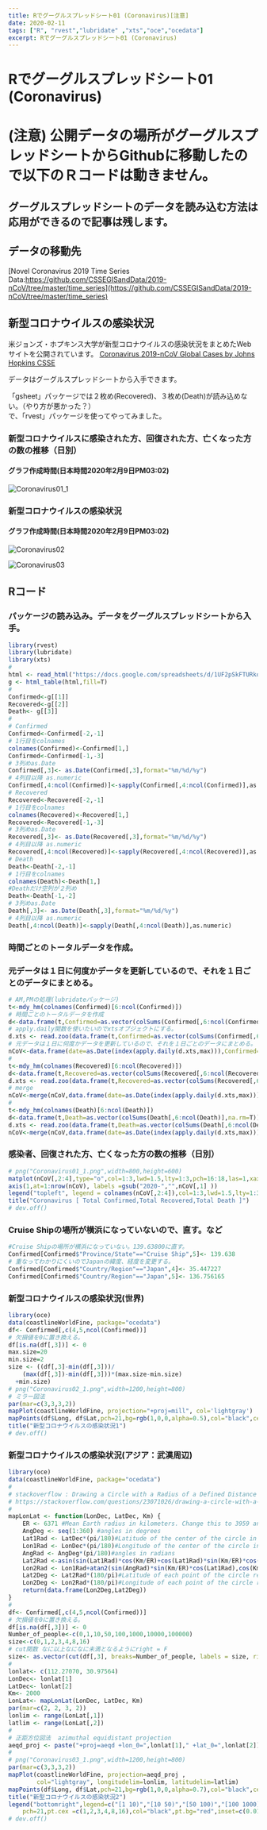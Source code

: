 ```yaml
---
title: Rでグーグルスプレッドシート01 (Coronavirus)[注意]
date: 2020-02-11
tags: ["R", "rvest","lubridate" ,"xts","oce","ocedata"]
excerpt: Rでグーグルスプレッドシート01 (Coronavirus)
---
```


# Rでグーグルスプレッドシート01 (Coronavirus)  

# (注意) 公開データの場所がグーグルスプレッドシートからGithubに移動したので以下のＲコードは動きません。

## グーグルスプレッドシートのデータを読み込む方法は応用ができるので記事は残します。

## データの移動先  
[Novel Coronavirus 2019 Time Series Data:https://github.com/CSSEGISandData/2019-nCoV/tree/master/time_series](https://github.com/CSSEGISandData/2019-nCoV/tree/master/time_series)

## 新型コロナウイルスの感染状況

米ジョンズ・ホプキンス大学が新型コロナウイルスの感染状況をまとめたWebサイトを公開されています。
[Coronavirus 2019-nCoV Global Cases by Johns Hopkins CSSE](https://gisanddata.maps.arcgis.com/apps/opsdashboard/index.html#/bda7594740fd40299423467b48e9ecf6)

データはグーグルスプレッドシートから入手できます。

「gsheet」パッケージでは２枚め(Recovered)、３枚め(Death)が読み込めない。（やり方が悪かった？）  
で、「rvest」パッケージを使ってやってみました。

### 新型コロナウイルスに感染された方、回復された方、亡くなった方の数の推移（日別）
#### グラフ作成時間(日本時間2020年2月9日PM03:02)

![Coronavirus01_1](images/Coronavirus01_1.png)

### 新型コロナウイルスの感染状況
#### グラフ作成時間(日本時間2020年2月9日PM03:02)

![Coronavirus02](images/Coronavirus02_1.png)

![Coronavirus03](images/Coronavirus03_1.png)

## Rコード

### パッケージの読み込み。データをグーグルスプレッドシートから入手。

```R
library(rvest)
library(lubridate)
library(xts)
#
html <- read_html("https://docs.google.com/spreadsheets/d/1UF2pSkFTURko2OvfHWWlFpDFAr1UxCBA4JLwlSP6KFo/htmlview?usp=sharing&sle=true")
g <- html_table(html,fill=T)
# 
Confirmed<-g[[1]]
Recovered<-g[[2]]
Death<- g[[3]]
#
# Confirmed
Confirmed<-Confirmed[-2,-1]
# 1行目をcolnames
colnames(Confirmed)<-Confirmed[1,]
Confirmed<-Confirmed[-1,-3]
# 3列めas.Date
Confirmed[,3]<- as.Date(Confirmed[,3],format="%m/%d/%y")
# 4列目以降 as.numeric
Confirmed[,4:ncol(Confirmed)]<-sapply(Confirmed[,4:ncol(Confirmed)],as.numeric)
# Recovered
Recovered<-Recovered[-2,-1]
# 1行目をcolnames
colnames(Recovered)<-Recovered[1,]
Recovered<-Recovered[-1,-3]
# 3列めas.Date
Recovered[,3]<- as.Date(Recovered[,3],format="%m/%d/%y")
# 4列目以降 as.numeric
Recovered[,4:ncol(Recovered)]<-sapply(Recovered[,4:ncol(Recovered)],as.numeric)
# Death
Death<-Death[-2,-1]
# 1行目をcolnames
colnames(Death)<-Death[1,]
#Deathだけ空列が２列め
Death<-Death[-1,-2]
# 3列めas.Date
Death[,3]<- as.Date(Death[,3],format="%m/%d/%y")
# 4列目以降 as.numeric
Death[,4:ncol(Death)]<-sapply(Death[,4:ncol(Death)],as.numeric)
```

### 時間ごとのトータルデータを作成。
### 元データは１日に何度かデータを更新しているので、それを１日ごとのデータにまとめる。

```R
# AM,PMの処理(lubridateパッケージ)
t<-mdy_hm(colnames(Confirmed)[6:ncol(Confirmed)])
# 時間ごとのトータルデータを作成
d<-data.frame(t,Confirmed=as.vector(colSums(Confirmed[,6:ncol(Confirmed)],na.rm=T)))
# apply.daily関数を使いたいのでxtsオブジェクトにする。
d.xts <- read.zoo(data.frame(t,Confirmed=as.vector(colSums(Confirmed[,6:ncol(Confirmed)],na.rm=T))))
# 元データは１日に何度かデータを更新しているので、それを１日ごとのデータにまとめる。
nCoV<-data.frame(date=as.Date(index(apply.daily(d.xts,max))),Confirmed=as.vector(coredata(apply.daily(d.xts,max))))
#
t<-mdy_hm(colnames(Recovered)[6:ncol(Recovered)])
d<-data.frame(t,Recovered=as.vector(colSums(Recovered[,6:ncol(Recovered)],na.rm=T)))
d.xts <- read.zoo(data.frame(t,Recovered=as.vector(colSums(Recovered[,6:ncol(Recovered)],na.rm=T))))
# merge
nCoV<-merge(nCoV,data.frame(date=as.Date(index(apply.daily(d.xts,max))),Recovered=as.vector(coredata(apply.daily(d.xts,max)))))
#
t<-mdy_hm(colnames(Death)[6:ncol(Death)])
d<-data.frame(t,Death=as.vector(colSums(Death[,6:ncol(Death)],na.rm=T)))
d.xts <- read.zoo(data.frame(t,Death=as.vector(colSums(Death[,6:ncol(Death)],na.rm=T))))
nCoV<-merge(nCoV,data.frame(date=as.Date(index(apply.daily(d.xts,max))),Death=as.vector(coredata(apply.daily(d.xts,max)))))
```

### 感染者、回復された方、亡くなった方の数の推移（日別）

```R
# png("Coronavirus01_1.png",width=800,height=600)
matplot(nCoV[,2:4],type="o",col=1:3,lwd=1.5,lty=1:3,pch=16:18,las=1,xaxt="n",ylab="")
axis(1,at=1:nrow(nCoV), labels =gsub("2020-","",nCoV[,1] ))
legend("topleft", legend = colnames(nCoV[,2:4]),col=1:3,lwd=1.5,lty=1:3,pch=16:18,inset =c(0.02,0.03))
title("Coronavirus [ Total Confirmed,Total Recovered,Total Death ]")
# dev.off()
```

### Cruise Shipの場所が横浜になっていないので、直す。など

```R
#Cruise Shipの場所が横浜になっていない。139.63800に直す。
Confirmed[Confirmed$"Province/State"=="Cruise Ship",5]<- 139.638
# 重なってわかりにくいのでJapanの緯度、経度を変更する。
Confirmed[Confirmed$"Country/Region"=="Japan",4]<- 35.447227
Confirmed[Confirmed$"Country/Region"=="Japan",5]<- 136.756165
```

### 新型コロナウイルスの感染状況(世界)

```R
library(oce)
data(coastlineWorldFine, package="ocedata")
df<- Confirmed[,c(4,5,ncol(Confirmed))]
# 欠損値を0に置き換える。
df[is.na(df[,3])] <- 0
max.size=20
min.size=2
size <- ((df[,3]-min(df[,3]))/
    (max(df[,3])-min(df[,3]))*(max.size-min.size)
  +min.size)
# png("Coronavirus02_1.png",width=1200,height=800)
# ミラー図法
par(mar=c(3,3,3,2))
mapPlot(coastlineWorldFine, projection="+proj=mill", col='lightgray')
mapPoints(df$Long, df$Lat,pch=21,bg=rgb(1,0,0,alpha=0.5),col="black",cex=size)
title("新型コロナウイルスの感染状況1")
# dev.off()
```

### 新型コロナウイルスの感染状況(アジア：武漢周辺)

```R
library(oce)
data(coastlineWorldFine, package="ocedata")
#
# stackoverflow : Drawing a Circle with a Radius of a Defined Distance in a Map
# https://stackoverflow.com/questions/23071026/drawing-a-circle-with-a-radius-of-a-defined-distance-in-a-map
#
mapLonLat <- function(LonDec, LatDec, Km) {
    ER <- 6371 #Mean Earth radius in kilometers. Change this to 3959 and you will have your function working in miles.
    AngDeg <- seq(1:360) #angles in degrees 
    Lat1Rad <- LatDec*(pi/180)#Latitude of the center of the circle in radians
    Lon1Rad <- LonDec*(pi/180)#Longitude of the center of the circle in radians
    AngRad <- AngDeg*(pi/180)#angles in radians
    Lat2Rad <-asin(sin(Lat1Rad)*cos(Km/ER)+cos(Lat1Rad)*sin(Km/ER)*cos(AngRad)) #Latitude of each point of the circle rearding to angle in radians
    Lon2Rad <- Lon1Rad+atan2(sin(AngRad)*sin(Km/ER)*cos(Lat1Rad),cos(Km/ER)-sin(Lat1Rad)*sin(Lat2Rad))#Longitude of each point of the circle rearding to angle in radians
    Lat2Deg <- Lat2Rad*(180/pi)#Latitude of each point of the circle rearding to angle in degrees (conversion of radians to degrees deg = rad*(180/pi) )
    Lon2Deg <- Lon2Rad*(180/pi)#Longitude of each point of the circle rearding to angle in degrees (conversion of radians to degrees deg = rad*(180/pi) )
    return(data.frame(Lon2Deg,Lat2Deg))
}
#
df<- Confirmed[,c(4,5,ncol(Confirmed))]
# 欠損値を0に置き換える。
df[is.na(df[,3])] <- 0
Number_of_people<-c(0,1,10,50,100,1000,10000,100000)
size<-c(0,1,2,3,4,8,16)
# cut関数 なに以上なになに未満となるようにright = F
size<- as.vector(cut(df[,3], breaks=Number_of_people, labels = size, right = F))
#
lonlat<- c(112.27070, 30.97564)
LonDec<- lonlat[1]
LatDec<- lonlat[2]
Km<- 2000
LonLat<- mapLonLat(LonDec, LatDec, Km)
par(mar=c(2, 2, 3, 2))
lonlim <- range(LonLat[,1])
latlim <- range(LonLat[,2])
#
# 正距方位図法  azimuthal equidistant projection
aeqd_proj <- paste("+proj=aeqd +lon_0=",lonlat[1]," +lat_0=",lonlat[2])
#
# png("Coronavirus03_1.png",width=1200,height=800)
par(mar=c(3,3,3,2))
mapPlot(coastlineWorldFine, projection=aeqd_proj ,
        col="lightgray", longitudelim=lonlim, latitudelim=latlim)
mapPoints(df$Long, df$Lat,pch=21,bg=rgb(1,0,0,alpha=0.7),col="black",cex=as.numeric(size))
title("新型コロナウイルスの感染状況2")
legend("bottomright",legend=c("[1 10)","[10 50)","[50 100)","[100 1000)","[1000 10000)","[10000 100000)"),
	pch=21,pt.cex =c(1,2,3,4,8,16),col="black",pt.bg="red",inset=c(0.01,0.01),x.intersp=5,y.intersp=4.7,bty="n" )
# dev.off()
```


